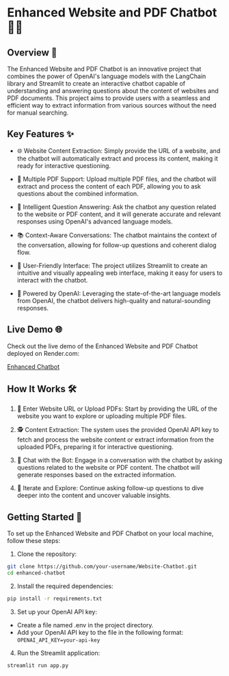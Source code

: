 # Enhanced Website and PDF Chatbot 🤖💬

## Overview 📝

The Enhanced Website and PDF Chatbot is an innovative project that combines the power of OpenAI's language models with the LangChain library and Streamlit to create an interactive chatbot capable of understanding and answering questions about the content of websites and PDF documents. This project aims to provide users with a seamless and efficient way to extract information from various sources without the need for manual searching.

## Key Features ✨

- 🌐 Website Content Extraction: Simply provide the URL of a website, and the chatbot will automatically extract and process its content, making it ready for interactive questioning.

- 📄 Multiple PDF Support: Upload multiple PDF files, and the chatbot will extract and process the content of each PDF, allowing you to ask questions about the combined information.

- 🤔 Intelligent Question Answering: Ask the chatbot any question related to the website or PDF content, and it will generate accurate and relevant responses using OpenAI's advanced language models.

- 📚 Context-Aware Conversations: The chatbot maintains the context of the conversation, allowing for follow-up questions and coherent dialog flow.

- 🎨 User-Friendly Interface: The project utilizes Streamlit to create an intuitive and visually appealing web interface, making it easy for users to interact with the chatbot.

- 🚀 Powered by OpenAI: Leveraging the state-of-the-art language models from OpenAI, the chatbot delivers high-quality and natural-sounding responses.

## Live Demo 🌐

Check out the live demo of the Enhanced Website and PDF Chatbot deployed on Render.com:

[Enhanced Chatbot](https://enhanced-chatbot.onrender.com)

## How It Works 🛠️

1. 🔗 Enter Website URL or Upload PDFs: Start by providing the URL of the website you want to explore or uploading multiple PDF files.

2. 🕵️ Content Extraction: The system uses the provided OpenAI API key to fetch and process the website content or extract information from the uploaded PDFs, preparing it for interactive questioning.

3. 💬 Chat with the Bot: Engage in a conversation with the chatbot by asking questions related to the website or PDF content. The chatbot will generate responses based on the extracted information.

4. 🔄 Iterate and Explore: Continue asking follow-up questions to dive deeper into the content and uncover valuable insights.

## Getting Started 🚀

To set up the Enhanced Website and PDF Chatbot on your local machine, follow these steps:

1. Clone the repository:

```bash
git clone https://github.com/your-username/Website-Chatbot.git
cd enhanced-chatbot
```

2. Install the required dependencies:

```bash
pip install -r requirements.txt
```

3. Set up your OpenAI API key:
- Create a file named .env in the project directory.
- Add your OpenAI API key to the file in the following format:
`OPENAI_API_KEY=your-api-key`

4. Run the Streamlit application:

```bash
streamlit run app.py
```
